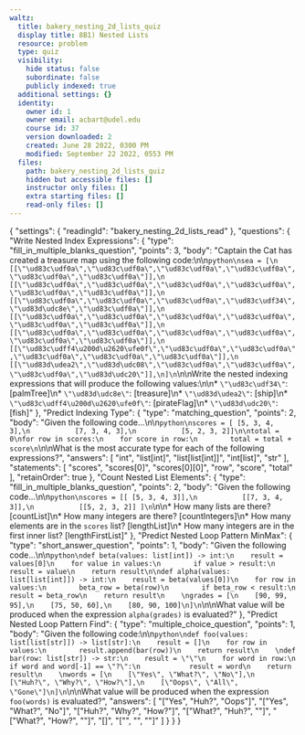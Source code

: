 ```yaml
---
waltz:
  title: bakery_nesting_2d_lists_quiz
  display title: 8B1) Nested Lists
  resource: problem
  type: quiz
  visibility:
    hide status: false
    subordinate: false
    publicly indexed: true
  additional settings: {}
  identity:
    owner id: 1
    owner email: acbart@udel.edu
    course id: 37
    version downloaded: 2
    created: June 28 2022, 0300 PM
    modified: September 22 2022, 0553 PM
  files:
    path: bakery_nesting_2d_lists_quiz
    hidden but accessible files: []
    instructor only files: []
    extra starting files: []
    read-only files: []
---
```

{
  "settings": {
    "readingId": "bakery_nesting_2d_lists_read"
  },
  "questions": {
    "Write Nested Index Expressions": {
      "type": "fill_in_multiple_blanks_question",
      "points": 3,
      "body": "Captain the Cat has created a treasure map using the following code:\n\n```python\nsea = [\n    [[\"\ud83c\udf0a\",\"\ud83c\udf0a\",\"\ud83c\udf0a\",\"\ud83c\udf0a\",\"\ud83c\udf0a\",\"\ud83c\udf0a\"]],\n    [[\"\ud83c\udf0a\",\"\ud83c\udf0a\",\"\ud83c\udf0a\",\"\ud83c\udf0a\",\"\ud83c\udf0a\",\"\ud83c\udf0a\"]],\n    [[\"\ud83c\udf0a\",\"\ud83c\udf0a\",\"\ud83c\udf0a\",\"\ud83c\udf34\",\"\ud83d\udc8e\",\"\ud83c\udf0a\"]],\n    [[\"\ud83c\udf0a\",\"\ud83c\udf0a\",\"\ud83c\udf0a\",\"\ud83c\udf0a\",\"\ud83c\udf0a\",\"\ud83c\udf0a\"]],\n    [[\"\ud83c\udf0a\",\"\ud83c\udf0a\",\"\ud83c\udf0a\",\"\ud83c\udf0a\",\"\ud83c\udf0a\",\"\ud83c\udf0a\"]],\n    [[\"\ud83c\udff4\u200d\u2620\ufe0f\",\"\ud83c\udf0a\",\"\ud83c\udf0a\",\"\ud83c\udf0a\",\"\ud83c\udf0a\",\"\ud83c\udf0a\"]],\n    [[\"\ud83d\udea2\",\"\ud83d\udc08\",\"\ud83c\udf0a\",\"\ud83c\udf0a\",\"\ud83c\udf0a\",\"\ud83d\udc20\"]],\n]\n```\n\nWrite the nested indexing expressions that will produce the following values:\n\n* `\"\ud83c\udf34\"`: [palmTree]\n* `\"\ud83d\udc8e\"`: [treasure]\n* `\"\ud83d\udea2\"`: [ship]\n* `\"\ud83c\udff4\u200d\u2620\ufe0f\"`: [pirateFlag]\n* `\"\ud83d\udc20\"`: [fish]"
    },
    "Predict Indexing Type": {
      "type": "matching_question",
      "points": 2,
      "body": "Given the following code...\n\n```python\nscores = [ [5, 3, 4, 3],\n           [7, 3, 4, 3],\n           [5, 2, 3, 2]]\n\ntotal = 0\nfor row in scores:\n    for score in row:\n        total = total + score\n```\n\nWhat is the most accurate type for each of the following expressions?",
      "answers": [
        "int",
        "list[int]",
        "list[list[int]]",
        "int[list]",
        "str"
      ],
      "statements": [
        "scores",
        "scores[0]",
        "scores[0][0]",
        "row",
        "score",
        "total"
      ],
      "retainOrder": true
    },
    "Count Nested List Elements": {
      "type": "fill_in_multiple_blanks_question",
      "points": 2,
      "body": "Given the following code...\n\n```python\nscores = [[ [5, 3, 4, 3]],\n           [[7, 3, 4, 3]],\n           [[5, 2, 3, 2]] ]\n```\n\n* How many lists are there? [countList]\n* How many integers are there? [countIntegers]\n* How many elements are in the `scores` list? [lengthList]\n* How many integers are in the first inner list? [lengthFirstList]"
    },
    "Predict Nested Loop Pattern MinMax": {
      "type": "short_answer_question",
      "points": 1,
      "body": "Given the following code...\n\n```python\ndef beta(values: list[int]) -> int:\n    result = values[0]\n    for value in values:\n        if value > result:\n            result = value\n    return result\n\ndef alpha(values: list[list[int]]) -> int:\n    result = beta(values[0])\n    for row in values:\n        beta_row = beta(row)\n        if beta_row < result:\n            result = beta_row\n    return result\n    \ngrades = [\n    [90, 99, 95],\n    [75, 50, 60],\n    [80, 90, 100]\n]\n```\n\nWhat value will be produced when the expression `alpha(grades)` is evaluated?"
    },
    "Predict Nested Loop Pattern Find": {
      "type": "multiple_choice_question",
      "points": 1,
      "body": "Given the following code:\n\n```python\ndef foo(values: list[list[str]]) -> list[str]:\n    result = []\n    for row in values:\n        result.append(bar(row))\n    return result\n    \ndef bar(row: list[str]) -> str:\n    result = \"\"\n    for word in row:\n        if word and word[-1] == \"?\":\n            result = word\n    return result\n    \nwords = [\n    [\"Yes\", \"What?\", \"No\"],\n    [\"Huh?\", \"Why?\", \"How?\"],\n    [\"Oops\", \"All\", \"Gone\"]\n]\n```\n\nWhat value will be produced when the expression `foo(words)` is evaluated?",
      "answers": [
        "[\"Yes\", \"Huh?\", \"Oops\"]",
        "[\"Yes\", \"What?\", \"No\"]",
        "[\"Huh?\", \"Why?\", \"How?\"]",
        "[\"What?\", \"Huh?\", \"\"]",
        "[\"What?\", \"How?\", \"\"]",
        "[]",
        "[\"\", \"\", \"\"]"
      ]
    }
  }
}